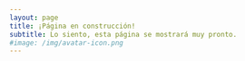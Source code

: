 ```yaml
---
layout: page
title: ¡Página en construcción!
subtitle: Lo siento, esta página se mostrará muy pronto.
#image: /img/avatar-icon.png
---
```

